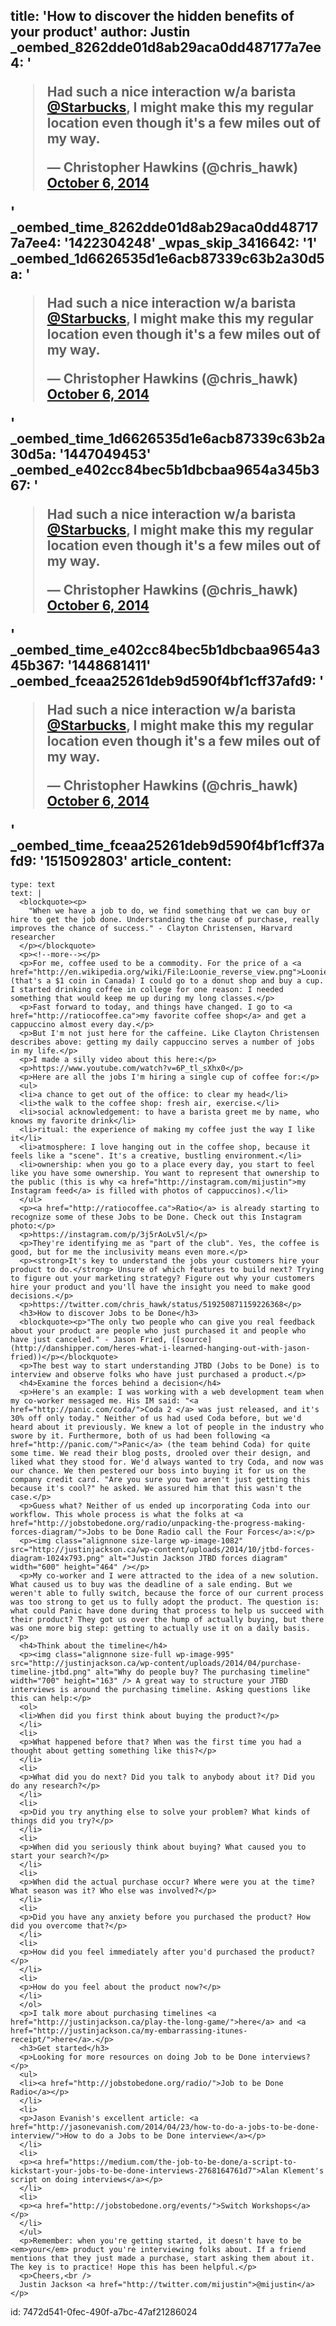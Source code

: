 title: 'How to discover the hidden benefits of your product'
author: Justin
_oembed_8262dde01d8ab29aca0dd487177a7ee4: '<blockquote class="twitter-tweet" width="550"><p>Had such a nice interaction w/a barista <a href="https://twitter.com/Starbucks">@Starbucks</a>, I might make this my regular location even though it&#39;s a few miles out of my way.</p>&mdash; Christopher Hawkins (@chris_hawk) <a href="https://twitter.com/chris_hawk/status/519250871159226368">October 6, 2014</a></blockquote><script async src="//platform.twitter.com/widgets.js" charset="utf-8"></script>'
_oembed_time_8262dde01d8ab29aca0dd487177a7ee4: '1422304248'
_wpas_skip_3416642: '1'
_oembed_1d6626535d1e6acb87339c63b2a30d5a: '<blockquote class="twitter-tweet" width="550"><p lang="en" dir="ltr">Had such a nice interaction w/a barista <a href="https://twitter.com/Starbucks">@Starbucks</a>, I might make this my regular location even though it&#39;s a few miles out of my way.</p>&mdash; Christopher Hawkins (@chris_hawk) <a href="https://twitter.com/chris_hawk/status/519250871159226368">October 6, 2014</a></blockquote><script async src="//platform.twitter.com/widgets.js" charset="utf-8"></script>'
_oembed_time_1d6626535d1e6acb87339c63b2a30d5a: '1447049453'
_oembed_e402cc84bec5b1dbcbaa9654a345b367: '<blockquote class="twitter-tweet" width="550"><p lang="en" dir="ltr">Had such a nice interaction w/a barista <a href="https://twitter.com/Starbucks">@Starbucks</a>, I might make this my regular location even though it&#39;s a few miles out of my way.</p>&mdash; Christopher Hawkins (@chris_hawk) <a href="https://twitter.com/chris_hawk/status/519250871159226368">October 6, 2014</a></blockquote><script async src="//platform.twitter.com/widgets.js" charset="utf-8"></script>'
_oembed_time_e402cc84bec5b1dbcbaa9654a345b367: '1448681411'
_oembed_fceaa25261deb9d590f4bf1cff37afd9: '<blockquote class="twitter-tweet" data-width="550" data-dnt="true"><p lang="en" dir="ltr">Had such a nice interaction w/a barista <a href="https://twitter.com/Starbucks?ref_src=twsrc%5Etfw">@Starbucks</a>, I might make this my regular location even though it&#39;s a few miles out of my way.</p>&mdash; Christopher Hawkins (@chris_hawk) <a href="https://twitter.com/chris_hawk/status/519250871159226368?ref_src=twsrc%5Etfw">October 6, 2014</a></blockquote><script async src="https://platform.twitter.com/widgets.js" charset="utf-8"></script>'
_oembed_time_fceaa25261deb9d590f4bf1cff37afd9: '1515092803'
article_content:
  -
    type: text
    text: |
      <blockquote><p>
        "When we have a job to do, we find something that we can buy or hire to get the job done. Understanding the cause of purchase, really improves the chance of success." - Clayton Christensen, Harvard researcher
      </p></blockquote>
      <p><!--more--></p>
      <p>For me, coffee used to be a commodity. For the price of a <a href="http://en.wikipedia.org/wiki/File:Loonie_reverse_view.png">Loonie</a> (that's a $1 coin in Canada) I could go to a donut shop and buy a cup. I started drinking coffee in college for one reason: I needed something that would keep me up during my long classes.</p>
      <p>Fast forward to today, and things have changed. I go to <a href="http://ratiocoffee.ca">my favorite coffee shop</a> and get a cappuccino almost every day.</p>
      <p>But I'm not just here for the caffeine. Like Clayton Christensen describes above: getting my daily cappuccino serves a number of jobs in my life.</p>
      <p>I made a silly video about this here:</p>
      <p>https://www.youtube.com/watch?v=6P_tl_sXhx0</p>
      <p>Here are all the jobs I'm hiring a single cup of coffee for:</p>
      <ul>
      <li>a chance to get out of the office: to clear my head</li>
      <li>the walk to the coffee shop: fresh air, exercise.</li>
      <li>social acknowledgement: to have a barista greet me by name, who knows my favorite drink</li>
      <li>ritual: the experience of making my coffee just the way I like it</li>
      <li>atmosphere: I love hanging out in the coffee shop, because it feels like a "scene". It's a creative, bustling environment.</li>
      <li>ownership: when you go to a place every day, you start to feel like you have some ownership. You want to represent that ownership to the public (this is why <a href="http://instagram.com/mijustin">my Instagram feed</a> is filled with photos of cappuccinos).</li>
      </ul>
      <p><a href="http://ratiocoffee.ca">Ratio</a> is already starting to recognize some of these Jobs to be Done. Check out this Instagram photo:</p>
      <p>https://instagram.com/p/3j5rAoLv5l/</p>
      <p>They're identifying me as "part of the club". Yes, the coffee is good, but for me the inclusivity means even more.</p>
      <p><strong>It's key to understand the jobs your customers hire your product to do.</strong> Unsure of which features to build next? Trying to figure out your marketing strategy? Figure out why your customers hire your product and you'll have the insight you need to make good decisions.</p>
      <p>https://twitter.com/chris_hawk/status/519250871159226368</p>
      <h3>How to discover Jobs to be Done</h3>
      <blockquote><p>"The only two people who can give you real feedback about your product are people who just purchased it and people who have just canceled." - Jason Fried, ([source](http://danshipper.com/heres-what-i-learned-hanging-out-with-jason-fried))</p></blockquote>
      <p>The best way to start understanding JTBD (Jobs to be Done) is to interview and observe folks who have just purchased a product.</p>
      <h4>Examine the forces behind a decision</h4>
      <p>Here's an example: I was working with a web development team when my co-worker messaged me. His IM said: "<a href="http://panic.com/coda/">Coda 2 </a> was just released, and it's 30% off only today." Neither of us had used Coda before, but we'd heard about it previously. We knew a lot of people in the industry who swore by it. Furthermore, both of us had been following <a href="http://panic.com/">Panic</a> (the team behind Coda) for quite some time. We read their blog posts, drooled over their design, and liked what they stood for. We'd always wanted to try Coda, and now was our chance. We then pestered our boss into buying it for us on the company credit card. "Are you sure you two aren't just getting this because it's cool?" he asked. We assured him that this wasn't the case.</p>
      <p>Guess what? Neither of us ended up incorporating Coda into our workflow. This whole process is what the folks at <a href="http://jobstobedone.org/radio/unpacking-the-progress-making-forces-diagram/">Jobs to be Done Radio call the Four Forces</a>:</p>
      <p><img class="alignnone size-large wp-image-1082" src="http://justinjackson.ca/wp-content/uploads/2014/10/jtbd-forces-diagram-1024x793.png" alt="Justin Jackson JTBD forces diagram" width="600" height="464" /></p>
      <p>My co-worker and I were attracted to the idea of a new solution. What caused us to buy was the deadline of a sale ending. But we weren't able to fully switch, because the force of our current process was too strong to get us to fully adopt the product. The question is: what could Panic have done during that process to help us succeed with their product? They got us over the hump of actually buying, but there was one more big step: getting to actually use it on a daily basis.</p>
      <h4>Think about the timeline</h4>
      <p><img class="alignnone size-full wp-image-995" src="http://justinjackson.ca/wp-content/uploads/2014/04/purchase-timeline-jtbd.png" alt="Why do people buy? The purchasing timeline" width="700" height="163" /> A great way to structure your JTBD interviews is around the purchasing timeline. Asking questions like this can help:</p>
      <ol>
      <li>When did you first think about buying the product?</p>
      </li>
      <li>
      <p>What happened before that? When was the first time you had a thought about getting something like this?</p>
      </li>
      <li>
      <p>What did you do next? Did you talk to anybody about it? Did you do any research?</p>
      </li>
      <li>
      <p>Did you try anything else to solve your problem? What kinds of things did you try?</p>
      </li>
      <li>
      <p>When did you seriously think about buying? What caused you to start your search?</p>
      </li>
      <li>
      <p>When did the actual purchase occur? Where were you at the time? What season was it? Who else was involved?</p>
      </li>
      <li>
      <p>Did you have any anxiety before you purchased the product? How did you overcome that?</p>
      </li>
      <li>
      <p>How did you feel immediately after you'd purchased the product?</p>
      </li>
      <li>
      <p>How do you feel about the product now?</p>
      </li>
      </ol>
      <p>I talk more about purchasing timelines <a href="http://justinjackson.ca/play-the-long-game/">here</a> and <a href="http://justinjackson.ca/my-embarrassing-itunes-receipt/">here</a>.</p>
      <h3>Get started</h3>
      <p>Looking for more resources on doing Job to be Done interviews?</p>
      <ul>
      <li><a href="http://jobstobedone.org/radio/">Job to be Done Radio</a></p>
      </li>
      <li>
      <p>Jason Evanish's excellent article: <a href="http://jasonevanish.com/2014/04/23/how-to-do-a-jobs-to-be-done-interview/">How to do a Jobs to be Done interview</a></p>
      </li>
      <li>
      <p><a href="https://medium.com/the-job-to-be-done/a-script-to-kickstart-your-jobs-to-be-done-interviews-2768164761d7">Alan Klement's script on doing interviews</a></p>
      </li>
      <li>
      <p><a href="http://jobstobedone.org/events/">Switch Workshops</a></p>
      </li>
      </ul>
      <p>Remember: when you're getting started, it doesn't have to be <em>your</em> product you're interviewing folks about. If a friend mentions that they just made a purchase, start asking them about it. The key is to practice! Hope this has been helpful.</p>
      <p>Cheers,<br />
      Justin Jackson <a href="http://twitter.com/mijustin">@mijustin</a></p>
      
id: 7472d541-0fec-490f-a7bc-47af21286024
